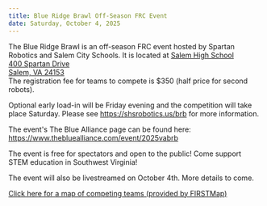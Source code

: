 ```yaml
---
title: Blue Ridge Brawl Off-Season FRC Event
date: Saturday, October 4, 2025
---
```


The Blue Ridge Brawl is an off-season FRC event hosted by Spartan Robotics and Salem City Schools.
It is located at
<a class="link" href="https://maps.app.goo.gl/RTX7R2ht8tLsf3Av8" target="_blank">
  Salem High School<br>
  400 Spartan Drive<br>
  Salem, VA 24153
</a> <br />
The registration fee for teams to compete is $350 (half price for second robots).


Optional early load-in will be Friday evening and the competition will take place Saturday.
Please see
<a class="link breakall" target="_blank" href="https://shsrobotics.us/brb">
  https://shsrobotics.us/brb</a> for more information.

The event's The Blue Alliance page can be found here:
<a class="link breakall" target="_blank" href="https://www.thebluealliance.com/event/2025vabrb">
  https://www.thebluealliance.com/event/2025vabrb
</a>

The event is free for spectators and open to the public! Come support STEM education in Southwest Virginia!

The event will also be livestreamed on October 4th. More details to come.
 <!-- on
<a href="https://www.youtube.com/watch?v=X8F2k56QV-Q" class="link" target="_blank">
  FIRST Chesapeake's YouTube Channel</a>. -->

<a class="link" target="_blank" href="https://firstmap.github.io/?filter=e-2025vabrb&lat=37.21020409006948&lng=-80.37730541814722&zoom=8">
  Click here for a map of competing teams (provided by FIRSTMap)
</a>
